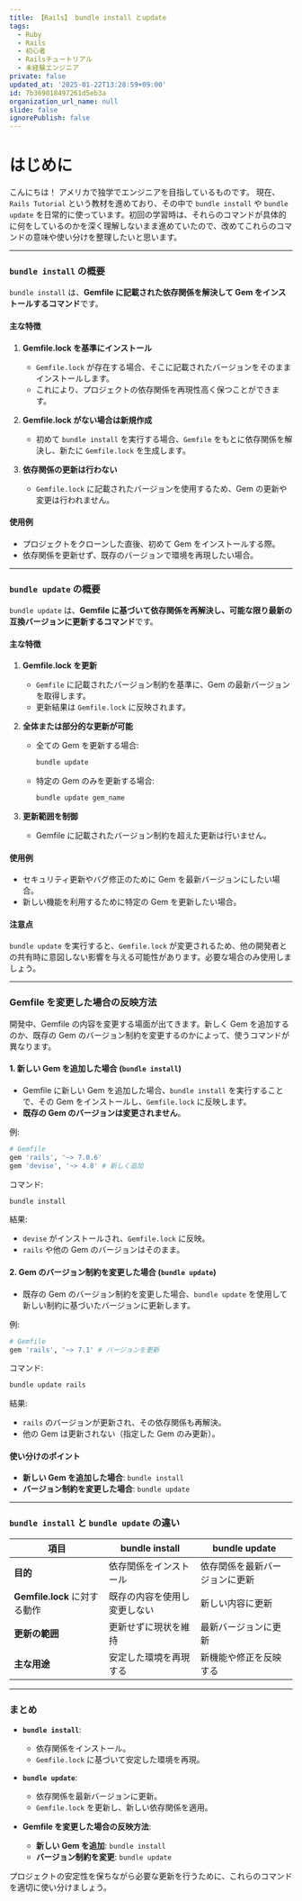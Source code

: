 ```yaml
---
title: 【Rails】 bundle install とupdate
tags:
  - Ruby
  - Rails
  - 初心者
  - Railsチュートリアル
  - 未経験エンジニア
private: false
updated_at: '2025-01-22T13:28:59+09:00'
id: 7b369018497261d5eb3a
organization_url_name: null
slide: false
ignorePublish: false
---
```

# はじめに
こんにちは！ アメリカで独学でエンジニアを目指しているものです。
現在、`Rails Tutorial` という教材を進めており、その中で `bundle install` や `bundle update` を日常的に使っています。初回の学習時は、それらのコマンドが具体的に何をしているのかを深く理解しないまま進めていたので、改めてこれらのコマンドの意味や使い分けを整理したいと思います。

---

### **`bundle install`** の概要

`bundle install` は、**Gemfile に記載された依存関係を解決して Gem をインストールするコマンド**です。

#### **主な特徴**

1. **Gemfile.lock を基準にインストール**

   - `Gemfile.lock` が存在する場合、そこに記載されたバージョンをそのままインストールします。
   - これにより、プロジェクトの依存関係を再現性高く保つことができます。

2. **Gemfile.lock がない場合は新規作成**

   - 初めて `bundle install` を実行する場合、`Gemfile` をもとに依存関係を解決し、新たに `Gemfile.lock` を生成します。

3. **依存関係の更新は行わない**

   - `Gemfile.lock` に記載されたバージョンを使用するため、Gem の更新や変更は行われません。

#### **使用例**

- プロジェクトをクローンした直後、初めて Gem をインストールする際。
- 依存関係を更新せず、既存のバージョンで環境を再現したい場合。


---

### **`bundle update`** の概要

`bundle update` は、**Gemfile に基づいて依存関係を再解決し、可能な限り最新の互換バージョンに更新するコマンド**です。

#### **主な特徴**

1. **Gemfile.lock を更新**

   - `Gemfile` に記載されたバージョン制約を基準に、Gem の最新バージョンを取得します。
   - 更新結果は `Gemfile.lock` に反映されます。

2. **全体または部分的な更新が可能**

   - 全ての Gem を更新する場合:
     ```bash
     bundle update
     ```
   - 特定の Gem のみを更新する場合:
     ```bash
     bundle update gem_name
     ```

3. **更新範囲を制御**

   - Gemfile に記載されたバージョン制約を超えた更新は行いません。

#### **使用例**

- セキュリティ更新やバグ修正のために Gem を最新バージョンにしたい場合。
- 新しい機能を利用するために特定の Gem を更新したい場合。

#### **注意点**

`bundle update` を実行すると、`Gemfile.lock` が変更されるため、他の開発者との共有時に意図しない影響を与える可能性があります。必要な場合のみ使用しましょう。

---

### **Gemfile を変更した場合の反映方法**
開発中、Gemfile の内容を変更する場面が出てきます。新しく Gem を追加するのか、既存の Gem のバージョン制約を変更するのかによって、使うコマンドが異なります。

#### **1. 新しい Gem を追加した場合 (****`bundle install`****)**

- Gemfile に新しい Gem を追加した場合、`bundle install` を実行することで、その Gem をインストールし、`Gemfile.lock` に反映します。
- **既存の Gem のバージョンは変更されません**。

例:

```ruby
# Gemfile
gem 'rails', '~> 7.0.6'
gem 'devise', '~> 4.8' # 新しく追加
```

コマンド:

```bash
bundle install
```

結果:

- `devise` がインストールされ、`Gemfile.lock` に反映。
- `rails` や他の Gem のバージョンはそのまま。

#### **2. Gem のバージョン制約を変更した場合 (****`bundle update`****)**

- 既存の Gem のバージョン制約を変更した場合、`bundle update` を使用して新しい制約に基づいたバージョンに更新します。

例:

```ruby
# Gemfile
gem 'rails', '~> 7.1' # バージョンを更新
```

コマンド:

```bash
bundle update rails
```

結果:

- `rails` のバージョンが更新され、その依存関係も再解決。
- 他の Gem は更新されない（指定した Gem のみ更新）。

#### **使い分けのポイント**

- **新しい Gem を追加した場合**: `bundle install`
- **バージョン制約を変更した場合**: `bundle update`

---

### **`bundle install`** と **`bundle update`** の違い

| 項目                      | bundle install | bundle update   |
| ----------------------- | -------------- | --------------- |
| **目的**                  | 依存関係をインストール    | 依存関係を最新バージョンに更新 |
| **Gemfile.lock** に対する動作 | 既存の内容を使用し変更しない | 新しい内容に更新        |
| **更新の範囲**               | 更新せずに現状を維持     | 最新バージョンに更新      |
| **主な用途**                | 安定した環境を再現する    | 新機能や修正を反映する     |

---

### **まとめ**

- **`bundle install`**:

  - 依存関係をインストール。
  - `Gemfile.lock` に基づいて安定した環境を再現。

- **`bundle update`**:

  - 依存関係を最新バージョンに更新。
  - `Gemfile.lock` を更新し、新しい依存関係を適用。

- **Gemfile を変更した場合の反映方法**:

  - **新しい Gem を追加**: `bundle install`
  - **バージョン制約を変更**: `bundle update`

プロジェクトの安定性を保ちながら必要な更新を行うために、これらのコマンドを適切に使い分けましょう。



